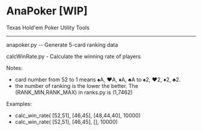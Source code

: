 # AnaPoker [WIP]
Texas Hold'em Poker Utility Tools

---------------------------
anapoker.py  --  Generate 5-card ranking data

calcWinRate.py - Calculate the winning rate of players

Notes:
  * card number from 52 to 1 means ♠A, ♥A, ♦A, ♣A to ♠2, ♥2, ♦2, ♣2.
  * the number of ranking is the lower the better.  The (RANK_MIN,RANK_MAX) in ranks.py is (1,7462)
  
Examples:
  * calc_win_rate( [52,51], [46,45], [48,44,40], 10000)
  * calc_win_rate( [52,51], [46,45], [], 10000)
